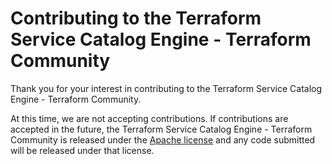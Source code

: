 # Contributing to the Terraform Service Catalog Engine - Terraform Community

Thank you for your interest in contributing to the Terraform Service Catalog Engine - Terraform Community.

At this time, we are not accepting contributions. If contributions are accepted in the future, the Terraform Service Catalog Engine - Terraform Community is released under the [Apache license](http://aws.amazon.com/apache2.0/) and any code submitted will be released under that license.
